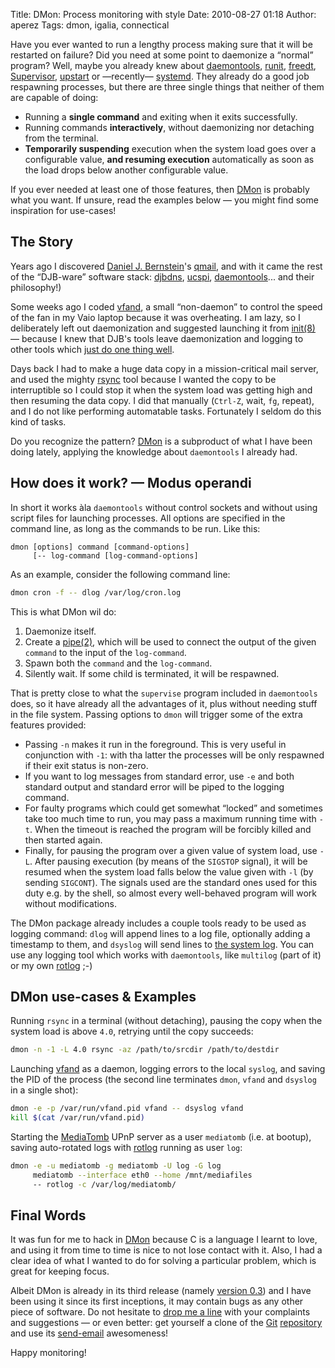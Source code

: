 Title: DMon: Process monitoring with style
Date: 2010-08-27 01:18
Author: aperez
Tags: dmon, igalia, connectical

Have you ever wanted to run a lengthy process making sure that it will
be restarted on failure? Did you need at some point to daemonize a
“normal” program? Well, maybe you already knew about [daemontools][],
[runit][], [freedt][], [Supervisor][], [upstart][] or —recently—
[systemd][]. They already do a good job respawning processes, but there
are three single things that neither of them are capable of doing:

-   Running a **single command** and exiting when it exits successfully.
-   Running commands **interactively**, without daemonizing nor
    detaching from the terminal.
-   **Temporarily suspending** execution when the system load goes over
    a configurable value, **and resuming execution** automatically as
    soon as the load drops below another configurable value.

If you ever needed at least one of those features, then [DMon][] is
probably what you want. If unsure, read the examples below — you might
find some inspiration for use-cases!

## The Story

Years ago I discovered [Daniel J. Bernstein][]'s [qmail][], and with it
came the rest of the “DJB-ware” software stack: [djbdns][], [ucspi][],
[daemontools][]... and their philosophy!)

Some weeks ago I coded [vfand][], a small “non-daemon” to control the
speed of the fan in my Vaio laptop because it was overheating. I am
lazy, so I deliberately left out daemonization and suggested launching
it from [init(8)][] — because I knew that DJB's tools leave
daemonization and logging to other tools which [just do one thing
well][].

Days back I had to make a huge data copy in a mission-critical mail
server, and used the mighty [rsync][] tool because I wanted the copy to
be interruptible so I could stop it when the system load was getting
high and then resuming the data copy. I did that manually (`Ctrl-Z`,
wait, `fg`, repeat), and I do not like performing automatable tasks.
Fortunately I seldom do this kind of tasks.

Do you recognize the pattern? [DMon][] is a subproduct of what I have
been doing lately, applying the knowledge about `daemontools` I already
had.

## How does it work? — Modus operandi

In short it works àla `daemontools` without control sockets and without
using script files for launching processes. All options are specified in
the command line, as long as the commands to be run. Like this:

    dmon [options] command [command-options] 
         [-- log-command [log-command-options]

As an example, consider the following command line:

```bash
dmon cron -f -- dlog /var/log/cron.log
```

This is what DMon wil do:

1.  Daemonize itself.
2.  Create a [pipe(2)][], which will be used to connect the output of
    the given `command` to the input of the `log-command`.
3.  Spawn both the `command` and the `log-command`.
4.  Silently wait. If some child is terminated, it will be respawned.

That is pretty close to what the `supervise` program included in
`daemontools` does, so it have already all the advantages of it, plus
without needing stuff in the file system. Passing options to `dmon` will
trigger some of the extra features provided:

- Passing `-n` makes it run in the foreground. This is very useful in
  conjunction with `-1`: with tha latter the processes will be only
  respawned if their exit status is non-zero.
- If you want to log messages from standard error, use `-e` and both
  standard output and standard error will be piped to the logging
  command.
- For faulty programs which could get somewhat “locked” and sometimes
  take too much time to run, you may pass a maximum running time with
  `-t`. When the timeout is reached the program will be forcibly
  killed and then started again.
- Finally, for pausing the program over a given value of system load,
  use `-L`. After pausing execution (by means of the `SIGSTOP`
  signal), it will be resumed when the system load falls below the
  value given with `-l` (by sending `SIGCONT`). The signals used are
  the standard ones used for this duty e.g. by the shell, so almost
  every well-behaved program will work without modifications.

The DMon package already includes a couple tools ready to be used as
logging command: `dlog` will append lines to a log file, optionally
adding a timestamp to them, and `dsyslog` will send lines to [the system
log][]. You can use any logging tool which works with `daemontools`,
like `multilog` (part of it) or my own [rotlog][] ;-)

## DMon use-cases & Examples

Running `rsync` in a terminal (without detaching), pausing the copy when
the system load is above `4.0`, retrying until the copy succeeds:

```bash
dmon -n -1 -L 4.0 rsync -az /path/to/srcdir /path/to/destdir
```

Launching [vfand][1] as a daemon, logging errors to the local `syslog`,
and saving the PID of the process (the second line terminates `dmon`,
`vfand` and `dsyslog` in a single shot):

```bash
dmon -e -p /var/run/vfand.pid vfand -- dsyslog vfand
kill $(cat /var/run/vfand.pid)
```

Starting the [MediaTomb][] UPnP server as a user `mediatomb` (i.e. at
bootup), saving auto-rotated logs with [rotlog][] running as user `log`:

```bash
dmon -e -u mediatomb -g mediatomb -U log -G log 
     mediatomb --interface eth0 --home /mnt/mediafiles 
     -- rotlog -c /var/log/mediatomb/
```

## Final Words

It was fun for me to hack in [DMon][] because C is a language I learnt
to love, and using it from time to time is nice to not lose contact with
it. Also, I had a clear idea of what I wanted to do for solving a
particular problem, which is great for keeping focus.

Albeit DMon is already in its third release (namely [version 0.3][]) and
I have been using it since its first inceptions, it may contain bugs as
any other piece of software. Do not hesitate to [drop me a line][] with
your complaints and suggestions — or even better: get yourself a clone
of the [Git][] [repository][] and use its [send-email][] awesomeness!

Happy monitoring!

  [daemontools]: http://cr.yp.to/daemontools.html
  [runit]: http://smarden.org/runit/
  [freedt]: http://offog.org/code/freedt.html
  [Supervisor]: http://supervisord.org/
  [upstart]: http://upstart.ubuntu.com/
  [systemd]: http://www.freedesktop.org/wiki/Software/systemd
  [DMon]: http://gitorious.org/dmon
  [Daniel J. Bernstein]: http://en.wikipedia.org/wiki/Daniel_J._Bernstein
  [qmail]: http://cr.yp.to/qmail.html
  [djbdns]: http://cr.yp.to/djbdns.html
  [ucspi]: http://cr.yp.to/ucspi-tcp.html
  [vfand]: http://blogs.igalia.com/aperez/2010/07/vfand-a-daemon-to-control-fan-speed-in-vaio-laptops/
  [init(8)]: http://linux.die.net/man/8/init
  [just do one thing well]: http://onethingwell.org/post/457050307/about-one-thing-well
  [rsync]: http://www.samba.org/rsync/
  [pipe(2)]: http://linux.die.net/man/2/pipe
  [the system log]: http://linux.die.net/man/3/syslog
  [rotlog]: http://gitorious.org/rotlog
  [1]: http://gitorious.org/vfand
  [MediaTomb]: http://mediatomb.cc/
  [version 0.3]: http://gitorious.org/dmon/dmon/commit/d342f15dcd7262b420dba3be5ac96dadbab48952
  [drop me a line]: mailto:aperez@igalia.com
  [Git]: http://git-scm.com
  [repository]: http://gitorious.org/dmon/dmon/
  [send-email]: http://www.kernel.org/pub/software/scm/git/docs/git-send-email.html
